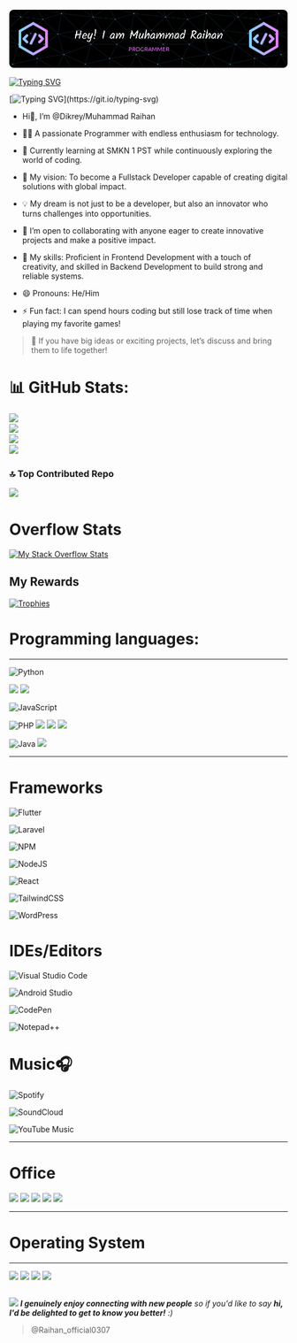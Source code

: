 
![Header](github-header-image.png)

[![Typing SVG](https://readme-typing-svg.demolab.com?font=Rubik+Vinyl&size=40&letterSpacing=1px&duration=7000&pause=5000&color=F70000&background=FFFFFF00&center=true&vCenter=true&random=true&width=600&height=60&lines=Hai%2C+Welcome+to+My+Github)](https://git.io/typing-svg)

[![Typing SVG](https://readme-typing-svg.demolab.com?font=Ubuntu&size=35&pause=1000&color=F70000&center=true&vCenter=true&width=600&height=60&lines=I+am+Muhammad+Raihan;Front-End+%26+Back-End+Developer;Specializing+Front-End+Developer.)](https://git.io/typing-svg)


- Hi👋, I’m @Dikrey/Muhammad Raihan

- 👨‍💻 A passionate Programmer with endless enthusiasm for technology.

- 🌱 Currently learning at SMKN 1 PST while continuously exploring the world of coding.

- 🚀 My vision: To become a Fullstack Developer capable of creating digital solutions with global impact.

- 💡 My dream is not just to be a developer, but also an innovator who turns challenges into opportunities.

- 🤝 I’m open to collaborating with anyone eager to create innovative projects and make a positive impact.

- 🌟 My skills: Proficient in Frontend Development with a touch of creativity, and skilled in Backend Development to build strong and reliable systems.

- 😄 Pronouns: He/Him

- ⚡ Fun fact: I can spend hours coding but still lose track of time when playing my favorite games!

> 💬 If you have big ideas or exciting projects, let’s discuss and bring them to life together!


# 📊 GitHub Stats:
![](https://github-readme-stats.vercel.app/api?username=Dikrey&theme=dark&hide_border=false&include_all_commits=true&count_private=false)<br/>
![](https://github-readme-streak-stats.herokuapp.com/?user=Dikrey&theme=dark&hide_border=false)<br/>
  <img width="440px" src="https://github-readme-activity-graph.vercel.app/graph?username=Dikrey&theme=github"><br/>
![](https://github-readme-stats.vercel.app/api/top-langs/?username=Dikrey&theme=dark&hide_border=false&include_all_commits=true&count_private=false&layout=compact)
### 🔝 Top Contributed Repo
![](https://github-contributor-stats.vercel.app/api?username=Dikrey&limit=5&theme=dark&combine_all_yearly_contributions=true)

# Overflow Stats
[![My Stack Overflow Stats](https://so-stats.vercel.app/api?user=28945628/)](https://github.com/kurt-liao/so-stats)

## My Rewards
[![Trophies](https://github-profile-trophy.vercel.app/?username=Dikrey&theme=onedark)](https://github.com/ryo-ma/github-profile-trophy)
<h1>Programming languages:</h1>
<hr>

   ![Python](https://img.shields.io/badge/python-3670A0?style=for-the-badge&logo=python&logoColor=ffdd54)
   
  <img src="https://img.shields.io/badge/HTML5-E34F26?style=for-the-badge&logo=html5&logoColor=white" />
  <img src="https://img.shields.io/badge/CSS3-1572B6?style=for-the-badge&logo=css3&logoColor=white" />
  
![JavaScript](https://img.shields.io/badge/javascript-%23323330.svg?style=for-the-badge&logo=javascript&logoColor=%23F7DF1E)

  ![PHP](https://img.shields.io/badge/php-%23777BB4.svg?style=for-the-badge&logo=php&logoColor=white)
  <img src="https://img.shields.io/badge/C-00599C?style=for-the-badge&logo=c&logoColor=white" />
  <img src="https://img.shields.io/badge/C%2B%2B-00599C?style=for-the-badge&logo=c%2B%2B&logoColor=white" />
  <img src="https://img.shields.io/badge/C%23-239120?style=for-the-badge&logo=c-sharp&logoColor=white" />
  
![Java](https://img.shields.io/badge/java-%23ED8B00.svg?style=for-the-badge&logo=openjdk&logoColor=white)
  <img src="https://img.shields.io/badge/dart-%230175C2.svg?style=for-the-badge&logo=dart&logoColor=white" />
<hr>

# Frameworks
![Flutter](https://img.shields.io/badge/Flutter-%2302569B.svg?style=for-the-badge&logo=Flutter&logoColor=white)

![Laravel](https://img.shields.io/badge/laravel-%23FF2D20.svg?style=for-the-badge&logo=laravel&logoColor=white)

![NPM](https://img.shields.io/badge/NPM-%23CB3837.svg?style=for-the-badge&logo=npm&logoColor=white)

![NodeJS](https://img.shields.io/badge/node.js-6DA55F?style=for-the-badge&logo=node.js&logoColor=white)

![React](https://img.shields.io/badge/react-%2320232a.svg?style=for-the-badge&logo=react&logoColor=%2361DAFB)

![TailwindCSS](https://img.shields.io/badge/tailwindcss-%2338B2AC.svg?style=for-the-badge&logo=tailwind-css&logoColor=white)

![WordPress](https://img.shields.io/badge/WordPress-%23117AC9.svg?style=for-the-badge&logo=WordPress&logoColor=white)

# IDEs/Editors
![Visual Studio Code](https://img.shields.io/badge/Visual%20Studio%20Code-0078d7.svg?style=for-the-badge&logo=visual-studio-code&logoColor=white)

![Android Studio](https://img.shields.io/badge/android%20studio-346ac1?style=for-the-badge&logo=android%20studio&logoColor=white)

![CodePen](https://img.shields.io/badge/CodePen-white?style=for-the-badge&logo=codepen&logoColor=black)

![Notepad++](https://img.shields.io/badge/Notepad++-90E59A.svg?style=for-the-badge&logo=notepad%2b%2b&logoColor=black)

# Music🎧
![Spotify](https://img.shields.io/badge/Spotify-1ED760?style=for-the-badge&logo=spotify&logoColor=white)

![SoundCloud](https://img.shields.io/badge/soundcloud-FF5500?style=for-the-badge&logo=soundcloud&logoColor=white)

![YouTube Music](https://img.shields.io/badge/YouTube_Music-FF0000?style=for-the-badge&logo=youtube-music&logoColor=white)

<hr>
<h1>Office</h1>
<p>
  <img src="https://img.shields.io/badge/Microsoft-0078D4?style=for-the-badge&logo=microsoft&logoColor=white" />
  <img src="https://img.shields.io/badge/Microsoft_Word-2B579A?style=for-the-badge&logo=microsoft-word&logoColor=white" />
  <img src="https://img.shields.io/badge/Microsoft_Excel-217346?style=for-the-badge&logo=microsoft-excel&logoColor=white" />
  <img src="https://img.shields.io/badge/Microsoft_Office-D83B01?style=for-the-badge&logo=microsoft-office&logoColor=white" />
  <img src="https://img.shields.io/badge/Microsoft_PowerPoint-B7472A?style=for-the-badge&logo=microsoft-powerpoint&logoColor=white" />
</p>
<hr>
<h1>Operating System</h1>
<hr>
<p>
    <img src="https://img.shields.io/badge/Windows%2011-%230079d5.svg?style=for-the-badge&logo=Windows%2011&logoColor=white" />
    <img src="https://img.shields.io/badge/Kali-268BEE?style=for-the-badge&logo=kalilinux&logoColor=white" />
    <img src="https://img.shields.io/badge/Linux-FCC624?style=for-the-badge&logo=linux&logoColor=black" />
    <img src="https://img.shields.io/badge/Android-3DDC84?style=for-the-badge&logo=android&logoColor=white" />
</p>

##
<img src="https://media.giphy.com/media/LnQjpWaON8nhr21vNW/giphy.gif" width="60"> <em><b>I genuinely enjoy connecting with new people</b> so if you'd like to say <b>hi, I'd be delighted to get to know you better!</b> :)</em>
> @Raihan_official0307
